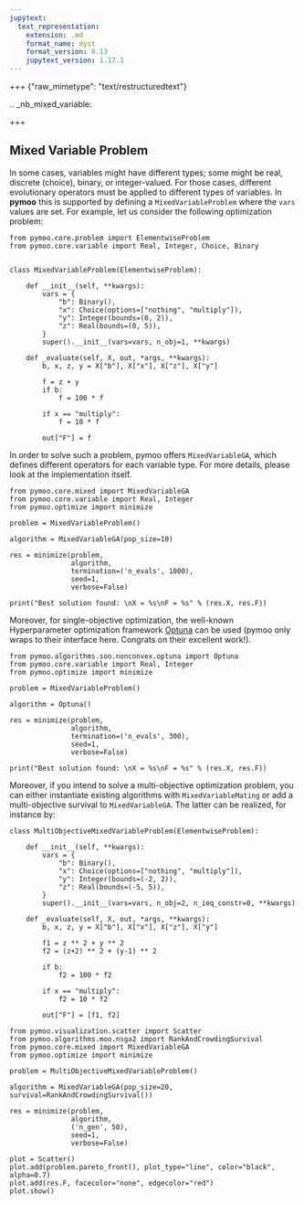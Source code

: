 ```yaml
---
jupytext:
  text_representation:
    extension: .md
    format_name: myst
    format_version: 0.13
    jupytext_version: 1.17.1
---
```


+++ {"raw_mimetype": "text/restructuredtext"}

.. _nb_mixed_variable:

+++

## Mixed Variable Problem

In some cases, variables might have different types; some might be real, discrete (choice), binary, or integer-valued. For those cases, different evolutionary operators must be applied to different types of variables. In **pymoo** this is supported by defining a `MixedVariableProblem` where the `vars` values are set. For example, let us consider the following optimization problem:

```{code-cell} ipython3
from pymoo.core.problem import ElementwiseProblem
from pymoo.core.variable import Real, Integer, Choice, Binary


class MixedVariableProblem(ElementwiseProblem):

    def __init__(self, **kwargs):
        vars = {
            "b": Binary(),
            "x": Choice(options=["nothing", "multiply"]),
            "y": Integer(bounds=(0, 2)),
            "z": Real(bounds=(0, 5)),
        }
        super().__init__(vars=vars, n_obj=1, **kwargs)

    def _evaluate(self, X, out, *args, **kwargs):
        b, x, z, y = X["b"], X["x"], X["z"], X["y"]

        f = z + y
        if b:
            f = 100 * f

        if x == "multiply":
            f = 10 * f

        out["F"] = f
```

In order to solve such a problem, pymoo offers `MixedVariableGA`, which defines different operators for each variable type. For more details, please look at the implementation itself.

```{code-cell} ipython3
from pymoo.core.mixed import MixedVariableGA
from pymoo.core.variable import Real, Integer
from pymoo.optimize import minimize

problem = MixedVariableProblem()

algorithm = MixedVariableGA(pop_size=10)

res = minimize(problem,
               algorithm,
               termination=('n_evals', 1000),
               seed=1,
               verbose=False)

print("Best solution found: \nX = %s\nF = %s" % (res.X, res.F))
```

Moreover, for single-objective optimization, the well-known Hyperparameter optimization framework [Optuna](https://optuna.org) can be used (pymoo only wraps to their interface here. Congrats on their excellent work!).

```{code-cell} ipython3
from pymoo.algorithms.soo.nonconvex.optuna import Optuna
from pymoo.core.variable import Real, Integer
from pymoo.optimize import minimize

problem = MixedVariableProblem()

algorithm = Optuna()

res = minimize(problem,
               algorithm,
               termination=('n_evals', 300),
               seed=1,
               verbose=False)

print("Best solution found: \nX = %s\nF = %s" % (res.X, res.F))
```

Moreover, if you intend to solve a multi-objective optimization problem, you can either instantiate existing algorithms with `MixedVariableMating` or add a multi-objective survival to `MixedVariableGA`. The latter can be realized, for instance by:

```{code-cell} ipython3
class MultiObjectiveMixedVariableProblem(ElementwiseProblem):

    def __init__(self, **kwargs):
        vars = {
            "b": Binary(),
            "x": Choice(options=["nothing", "multiply"]),
            "y": Integer(bounds=(-2, 2)),
            "z": Real(bounds=(-5, 5)),
        }
        super().__init__(vars=vars, n_obj=2, n_ieq_constr=0, **kwargs)

    def _evaluate(self, X, out, *args, **kwargs):
        b, x, z, y = X["b"], X["x"], X["z"], X["y"]

        f1 = z ** 2 + y ** 2
        f2 = (z+2) ** 2 + (y-1) ** 2

        if b:
            f2 = 100 * f2

        if x == "multiply":
            f2 = 10 * f2

        out["F"] = [f1, f2]
```

```{code-cell} ipython3
from pymoo.visualization.scatter import Scatter
from pymoo.algorithms.moo.nsga2 import RankAndCrowdingSurvival
from pymoo.core.mixed import MixedVariableGA
from pymoo.optimize import minimize

problem = MultiObjectiveMixedVariableProblem()

algorithm = MixedVariableGA(pop_size=20, survival=RankAndCrowdingSurvival())

res = minimize(problem,
               algorithm,
               ('n_gen', 50),
               seed=1,
               verbose=False)

plot = Scatter()
plot.add(problem.pareto_front(), plot_type="line", color="black", alpha=0.7)
plot.add(res.F, facecolor="none", edgecolor="red")
plot.show()
```

